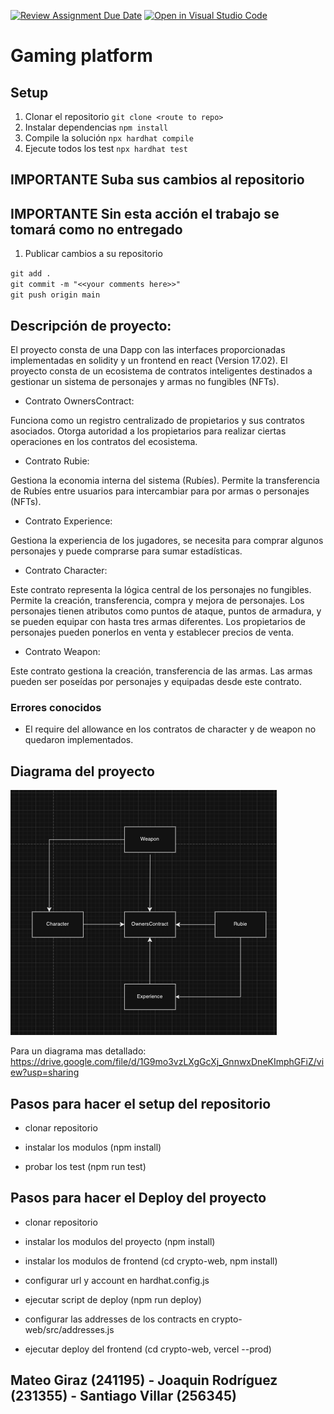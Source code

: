 [![Review Assignment Due Date](https://classroom.github.com/assets/deadline-readme-button-24ddc0f5d75046c5622901739e7c5dd533143b0c8e959d652212380cedb1ea36.svg)](https://classroom.github.com/a/B8-f4DG0)
[![Open in Visual Studio Code](https://classroom.github.com/assets/open-in-vscode-718a45dd9cf7e7f842a935f5ebbe5719a5e09af4491e668f4dbf3b35d5cca122.svg)](https://classroom.github.com/online_ide?assignment_repo_id=12461672&assignment_repo_type=AssignmentRepo)
# Gaming platform

## Setup

1. Clonar el repositorio `git clone <route to repo>`
2. Instalar dependencias `npm install`
3. Compile la solución `npx hardhat compile`
4. Ejecute todos los test  `npx hardhat test`

## **IMPORTANTE** Suba sus cambios al repositorio
## **IMPORTANTE** Sin esta acción el trabajo se tomará como no entregado

1. Publicar cambios a su repositorio

`git add .`  
`git commit -m "<<your comments here>>"`  
`git push origin main`

## Descripción de proyecto:

El proyecto consta de una Dapp con las interfaces proporcionadas implementadas en solidity y un frontend en react (Version 17.02).
El proyecto consta de un ecosistema de contratos inteligentes destinados a gestionar un sistema de personajes y armas no fungibles (NFTs).

- Contrato OwnersContract:

Funciona como un registro centralizado de propietarios y sus contratos asociados.
Otorga autoridad a los propietarios para realizar ciertas operaciones en los contratos del ecosistema.

- Contrato Rubie:

Gestiona la economia interna del sistema (Rubíes).
Permite la transferencia de Rubíes entre usuarios para intercambiar para por armas o personajes (NFTs).

- Contrato Experience: 

Gestiona la experiencia  de los jugadores, se necesita para comprar algunos personajes y puede comprarse para sumar estadísticas.

- Contrato Character:

Este contrato representa la lógica central de los personajes no fungibles. Permite la creación, transferencia, compra y mejora de personajes.
Los personajes tienen atributos como puntos de ataque, puntos de armadura, y se pueden equipar con hasta tres armas diferentes.
Los propietarios de personajes pueden ponerlos en venta y establecer precios de venta.

- Contrato Weapon:

Este contrato gestiona la creación, transferencia de las armas.
Las armas pueden ser poseídas por personajes y equipadas desde este contrato.


### Errores conocidos

- El require del allowance en los contratos de character y de weapon no quedaron implementados.
  

## Diagrama del proyecto

![Alt text](<Captura de pantalla 2023-11-30 a la(s) 17.08.13.png>)

Para un diagrama mas detallado:
https://drive.google.com/file/d/1G9mo3vzLXgGcXj_GnnwxDneKImphGFiZ/view?usp=sharing
  

## Pasos para hacer el setup del repositorio

- clonar repositorio

- instalar los modulos (npm install)

- probar los test (npm run test)

## Pasos para hacer el Deploy del proyecto

- clonar repositorio

- instalar los modulos del proyecto (npm install)

- instalar los modulos de frontend (cd crypto-web, npm install)

- configurar url y account en hardhat.config.js

- ejecutar script de deploy (npm run deploy)

- configurar las addresses de los contracts en crypto-web/src/addresses.js

- ejecutar deploy del frontend (cd crypto-web, vercel --prod)

## Mateo Giraz (241195) - Joaquin Rodríguez (231355) - Santiago Villar (256345)
